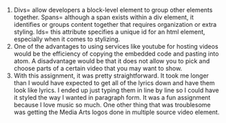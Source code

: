 1. Divs= allow developers a block-level element to group other elements together.
   Spans= although a span exists within a div element, it identifies or groups content together that requires organization or extra styling.
   Ids= this attribute specifies a unique id for an html element, especially when it comes to stylizing.
2. One of the advantages to using services like youtube for hosting videos would be the efficiency of copying the embedded code and pasting into atom.  A disadvantage would be that it does not allow you to pick and choose parts of a certain video that you may want to show.  
3. With this assignment, it was pretty straightforward. It took me longer than I would have expected to get all of the lyrics down and have them look like lyrics.  I ended up just typing them in line by line so I could have it styled the way I wanted in paragraph form.  It was a fun assignment because I love music so much. One other thing that was troublesome was getting the Media Arts logos done in multiple source video element.
